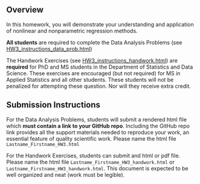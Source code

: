 ## Overview

In this homework, you will demonstrate your understanding and application of nonlinear and nonparametric regression methods.

**All students** are required to complete the Data Analysis Problems (see [HW3_instructions_data_prob.html](HW3_instructions_data_prob.html))

The Handwork Exercises (see [HW3_instructions_handwork.html](HW3_instructions_handwork.html)) are **required** for PhD and MS students in the Department of Statistics and Data Science. These exercises are encouraged (but not required) for MS in Applied Statistics and all other students. These students will not be penalized for attempting these question. Nor will they receive extra credit.

## Submission Instructions

For the Data Analysis Problems, students will submit a rendered html file which **must contain a link to your GitHub repo**. Including the GitHub repo link provides all the support materials needed to reproduce your work, an essential feature of quality scientific work. Please name the html file `Lastname_Firstname_HW3.html`

For the Handwork Exercises, students can submit and html or pdf file. Please name the html file `Lastname_Firstname_HW3_handwork.html` or `Lastname_Firstname_HW3_handwork.html`. This document is expected to be well organized and neat (work must be legible).
